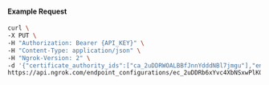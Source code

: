 <!-- Code generated for API Clients. DO NOT EDIT. -->

#### Example Request

```bash
curl \
-X PUT \
-H "Authorization: Bearer {API_KEY}" \
-H "Content-Type: application/json" \
-H "Ngrok-Version: 2" \
-d '{"certificate_authority_ids":["ca_2uDDRWOALBBfJnnYdddNBl7jmgu"],"enabled":true}' \
https://api.ngrok.com/endpoint_configurations/ec_2uDDRb6xYvc4XbNSxwPlKOEXToT/mutual_tls
```
